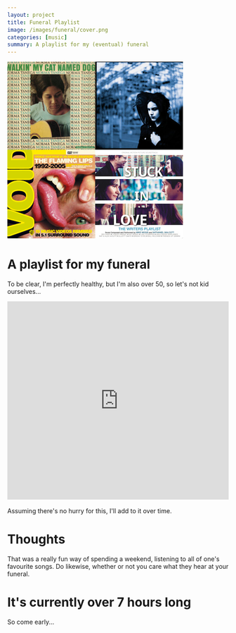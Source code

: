 ```yaml
---
layout: project
title: Funeral Playlist
image: /images/funeral/cover.png
categories: [music]
summary: A playlist for my (eventual) funeral
---
```


![](/images/funeral/title.png)

# A playlist for my funeral

To be clear, I'm perfectly healthy, but I'm also over 50, so let's not kid
ourselves...

<iframe allow="autoplay *; encrypted-media *;" frameborder="0" height="450" style="width:100%;max-width:660px;overflow:hidden;background:transparent;" sandbox="allow-forms allow-popups allow-same-origin allow-scripts allow-storage-access-by-user-activation allow-top-navigation-by-user-activation" src="https://embed.music.apple.com/gb/playlist/funeral/pl.u-qayMsjEb52"></iframe>

Assuming there's no hurry for this, I'll add to it over time.

# Thoughts
That was a really fun way of spending a weekend, listening to all of one's
favourite songs. Do likewise, whether or not you care what they hear at your funeral.

# It's currently over 7 hours long
So come early...
